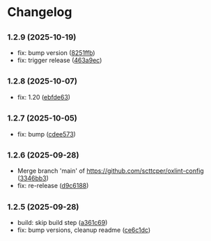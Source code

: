 # Changelog

## <small>1.2.9 (2025-10-19)</small>

* fix: bump version ([8251ffb](https://github.com/scttcper/oxlint-config/commit/8251ffb))
* fix: trigger release ([463a9ec](https://github.com/scttcper/oxlint-config/commit/463a9ec))

## <small>1.2.8 (2025-10-07)</small>

* fix: 1.20 ([ebfde63](https://github.com/scttcper/oxlint-config/commit/ebfde63))

## <small>1.2.7 (2025-10-05)</small>

* fix: bump ([cdee573](https://github.com/scttcper/oxlint-config/commit/cdee573))

## <small>1.2.6 (2025-09-28)</small>

* Merge branch 'main' of https://github.com/scttcper/oxlint-config ([3346bb3](https://github.com/scttcper/oxlint-config/commit/3346bb3))
* fix: re-release ([d9c6188](https://github.com/scttcper/oxlint-config/commit/d9c6188))

## <small>1.2.5 (2025-09-28)</small>

* build: skip build step ([a361c69](https://github.com/scttcper/oxlint-config/commit/a361c69))
* fix: bump versions, cleanup readme ([ce6c1dc](https://github.com/scttcper/oxlint-config/commit/ce6c1dc))
